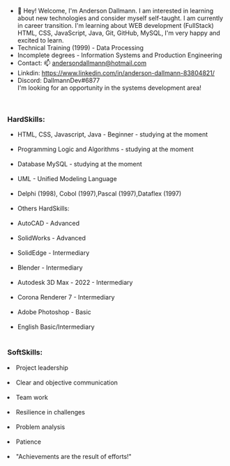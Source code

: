 - 👋 Hey! Welcome, I'm Anderson Dallmann. I am interested in learning about new technologies and consider myself self-taught. I am currently in career transition. I'm learning about WEB development (FullStack) HTML, CSS, JavaScript, Java, Git, GitHub, MySQL, I'm very happy and excited to learn.
- Technical Training (1999) - Data Processing
- Incomplete degrees - Information Systems and Production Engineering
- Contact: 📫 andersondallmann@hotmail.com
- Linkdin: https://www.linkedin.com/in/anderson-dallmann-83804821/<br>
- Discord: DallmannDev#6877<br>
I'm looking for an opportunity in the systems development area!
<br>
<h3>HardSkills:</h3>
<ul> 
  <li>HTML, CSS, Javascript, Java - Beginner - studying at the moment</li> <br>
  <li>Programming Logic and Algorithms - studying at the moment</li>  <br>
  <li>Database MySQL - studying at the moment</li>  <br>
  <li>UML - Unified Modeling Language</li>  <br>  
  <li>Delphi (1998), Cobol (1997),Pascal (1997),Dataflex (1997)</li>  <br>
  <li>Others HardSkills:</li>  <br>
  <li>AutoCAD - Advanced</li>  <br>
  <li>SolidWorks - Advanced</li>  <br>
  <li>SolidEdge - Intermediary</li>  <br>
  <li>Blender - Intermediary</li>  <br>
  <li>Autodesk 3D Max - 2022 - Intermediary</li>  <br>
  <li>Corona Renderer 7 - Intermediary</li>  <br>
  <li>Adobe Photoshop - Basic</li>  <br>
  <li>English Basic/Intermediary</li><br>
</ul>

<h3>SoftSkills:</h3>
  <li>Project leadership</li><br>
  <li>Clear and objective communication</li><br> 
  <li>Team work</li><br> 
  <li>Resilience in challenges</li><br>
  <li>Problem analysis</li><br> 
  <li>Patience</li><br> 

  <li>"Achievements are the result of efforts!"</li><br>
<!---
andersondallmann/andersondallmann is a ✨ special ✨ repository because its `README.md` (this file) appears on your GitHub profile.
You can click the Preview link to take a look at your changes.
--->
